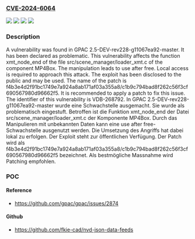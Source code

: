 ### [CVE-2024-6064](https://cve.mitre.org/cgi-bin/cvename.cgi?name=CVE-2024-6064)
![](https://img.shields.io/static/v1?label=Product&message=GPAC&color=blue)
![](https://img.shields.io/static/v1?label=Version&message=2.5-DEV-rev228-g11067ea92-master%20&color=brightgreen)
![](https://img.shields.io/static/v1?label=Version&message=2.5-dev-rev228-g11067ea92-master%20&color=brightgreen)
![](https://img.shields.io/static/v1?label=Vulnerability&message=CWE-416%20Use%20After%20Free&color=brightgreen)

### Description

A vulnerability was found in GPAC 2.5-DEV-rev228-g11067ea92-master. It has been declared as problematic. This vulnerability affects the function xmt_node_end of the file src/scene_manager/loader_xmt.c of the component MP4Box. The manipulation leads to use after free. Local access is required to approach this attack. The exploit has been disclosed to the public and may be used. The name of the patch is f4b3e4d2f91bc1749e7a924a8ab171af03a355a8/c1b9c794bad8f262c56f3cf690567980d96662f5. It is recommended to apply a patch to fix this issue. The identifier of this vulnerability is VDB-268792.
In GPAC 2.5-DEV-rev228-g11067ea92-master wurde eine Schwachstelle ausgemacht. Sie wurde als problematisch eingestuft. Betroffen ist die Funktion xmt_node_end der Datei src/scene_manager/loader_xmt.c der Komponente MP4Box. Durch das Manipulieren mit unbekannten Daten kann eine use after free-Schwachstelle ausgenutzt werden. Die Umsetzung des Angriffs hat dabei lokal zu erfolgen. Der Exploit steht zur öffentlichen Verfügung. Der Patch wird als f4b3e4d2f91bc1749e7a924a8ab171af03a355a8/c1b9c794bad8f262c56f3cf690567980d96662f5 bezeichnet. Als bestmögliche Massnahme wird Patching empfohlen.

### POC

#### Reference
- https://github.com/gpac/gpac/issues/2874

#### Github
- https://github.com/fkie-cad/nvd-json-data-feeds

